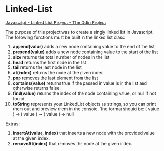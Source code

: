# Linked-List

[Javascript - Linked List Project - The Odin Project](https://www.theodinproject.com/lessons/javascript-linked-lists)

The purpose of this project was to create a singly linked list in Javascript. The following functions must be built in the linked list class:

1. **append(value)** adds a new node containing value to the end of the list
2. **prepend(value)** adds a new node containing value to the start of the list
3. **size** returns the total number of nodes in the list
4. **head** returns the first node in the list
5. **tail** returns the last node in the list
6. **at(index)** returns the node at the given index
7. **pop** removes the last element from the list
8. **contains(value)** returns true if the passed in value is in the list and otherwise returns false.
9. **find(value)** returns the index of the node containing value, or null if not found.
10. **toString** represents your LinkedList objects as strings, so you can print them out and preview them in the console. The format should be: ( value ) -> ( value ) -> ( value ) -> null

Extras:

1. **insertAt(value, index)** that inserts a new node with the provided value at the given index.
2. **removeAt(index)** that removes the node at the given index.
